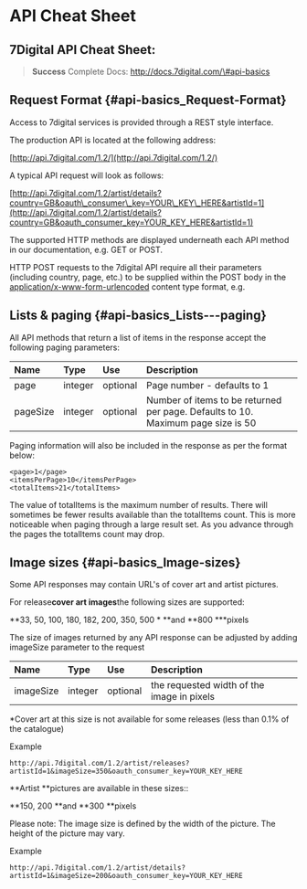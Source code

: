# API Cheat Sheet

## 7Digital API Cheat Sheet:

> **Success** Complete Docs: [http://docs.7digital.com/\#api-basics ](http://docs.7digital.com/#api-basics)

## Request Format {#api-basics_Request-Format}

Access to 7digital services is provided through a REST style interface.

The production API is located at the following address:

[http://api.7digital.com/1.2/](http://api.7digital.com/1.2/)

A typical API request will look as follows:

[http://api.7digital.com/1.2/artist/details?country=GB&oauth\_consumer\_key=YOUR\_KEY\_HERE&artistId=1](http://api.7digital.com/1.2/artist/details?country=GB&oauth_consumer_key=YOUR_KEY_HERE&artistId=1)

The supported HTTP methods are displayed underneath each API method in our documentation, e.g. GET or POST.

HTTP POST requests to the 7digital API require all their parameters \(including country, page, etc.\) to be supplied within the POST body in the [application/x-www-form-urlencoded](http://www.w3.org/TR/html401/interact/forms.html#h-17.13.4.1) content type format, e.g.

## Lists & paging {#api-basics_Lists---paging}

All API methods that return a list of items in the response accept the following paging parameters:

| Name | Type | Use | Description |
| :--- | :--- | :--- | :--- |
| page | integer | optional | Page number - defaults to 1 |
| pageSize | integer | optional | Number of items to be returned per page. Defaults to 10. Maximum page size is 50 |

Paging information will also be included in the response as per the format below:

```text
<page>1</page>
<itemsPerPage>10</itemsPerPage>
<totalItems>21</totalItems>
```

The value of totalItems is the maximum number of results. There will sometimes be fewer results available than the totalItems count. This is more noticeable when paging through a large result set. As you advance through the pages the totalItems count may drop.

## Image sizes {#api-basics_Image-sizes}

Some API responses may contain URL's of cover art and artist pictures.

For release**cover art images**the following sizes are supported:

**33, 50, 100, 180, 182, 200, 350, 500 \* **and **800 \***pixels

The size of images returned by any API response can be adjusted by adding imageSize parameter to the request

| Name | Type | Use | Description |
| :--- | :--- | :--- | :--- |
| imageSize | integer | optional | the requested width of the image in pixels |

\*Cover art at this size is not available for some releases \(less than 0.1% of the catalogue\)

Example

```text
http://api.7digital.com/1.2/artist/releases?artistId=1&imageSize=350&oauth_consumer_key=YOUR_KEY_HERE
```

**Artist **pictures are available in these sizes::

**150, 200 **and **300 **pixels

Please note: The image size is defined by the width of the picture. The height of the picture may vary.

Example

```text
http://api.7digital.com/1.2/artist/details?artistId=1&imageSize=200&oauth_consumer_key=YOUR_KEY_HERE
```

